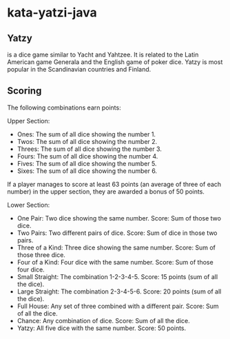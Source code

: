 # kata-yatzi-java
<h2>Yatzy</h2> <p>is a dice game similar to Yacht and Yahtzee. It is related to the Latin American game Generala and the English game of poker dice. Yatzy is most popular in the Scandinavian countries and Finland.
 
<h2>Scoring</h2>

The following combinations earn points:

Upper Section:
<ul>
 <li>Ones: The sum of all dice showing the number 1.
</li>
  <li>Twos: The sum of all dice showing the number 2.
</li>
 <li>Threes: The sum of all dice showing the number 3.
</li>
 <li>Fours: The sum of all dice showing the number 4.
</li>
 <li>Fives: The sum of all dice showing the number 5.
</li>
 <li>Sixes: The sum of all dice showing the number 6.
</li>
 
</ul>
If a player manages to score at least 63 points (an average of three of each number) in the upper section, they are awarded a bonus of 50 points.<br>

Lower Section:

<ul>
 <li>One Pair: Two dice showing the same number. Score: Sum of those two dice.
</li>
  <li>Two Pairs: Two different pairs of dice. Score: Sum of dice in those two pairs.
</li>
 <li>Three of a Kind: Three dice showing the same number. Score: Sum of those three dice.
</li>
 <li>Four of a Kind: Four dice with the same number. Score: Sum of those four dice.
</li>
 <li>Small Straight: The combination 1-2-3-4-5. Score: 15 points (sum of all the dice).
</li>
 <li>Large Straight: The combination 2-3-4-5-6. Score: 20 points (sum of all the dice).
</li>
  <li>Full House: Any set of three combined with a different pair. Score: Sum of all the dice.
</li>
 <li>Chance: Any combination of dice. Score: Sum of all the dice.
</li>
  <li>Yatzy: All five dice with the same number. Score: 50 points.
</li>
 </ul>

